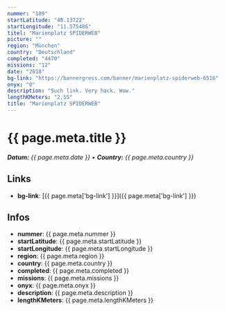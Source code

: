 ```yaml
---
nummer: "189"
startLatitude: "48.13722"
startLongitude: "11.575486"
titel: "Marienplatz SPIDERWEB"
picture: ""
region: "München"
country: "Deutschland"
completed: "4470"
missions: "12"
date: "2018"
bg-link: "https://bannergress.com/banner/marienplatz-spiderweb-6516"
onyx: "0"
description: "Such link. Very hack. Wow."
lengthKMeters: "2,55"
title: "Marienplatz SPIDERWEB"
---
```


# {{ page.meta.title }}
_**Datum:** {{ page.meta.date }} • **Country:** {{ page.meta.country }}_

## Links
- **bg-link**: [{{ page.meta['bg-link'] }}]({{ page.meta['bg-link'] }})

## Infos
- **nummer**: {{ page.meta.nummer }}
- **startLatitude**: {{ page.meta.startLatitude }}
- **startLongitude**: {{ page.meta.startLongitude }}
- **region**: {{ page.meta.region }}
- **country**: {{ page.meta.country }}
- **completed**: {{ page.meta.completed }}
- **missions**: {{ page.meta.missions }}
- **onyx**: {{ page.meta.onyx }}
- **description**: {{ page.meta.description }}
- **lengthKMeters**: {{ page.meta.lengthKMeters }}

